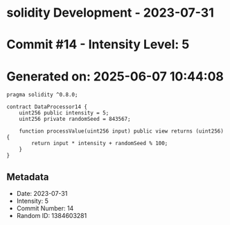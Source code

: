 ﻿# solidity Development - 2023-07-31
# Commit #14 - Intensity Level: 5
# Generated on: 2025-06-07 10:44:08
```solidity
pragma solidity ^0.8.0;

contract DataProcessor14 {
    uint256 public intensity = 5;
    uint256 private randomSeed = 843567;

    function processValue(uint256 input) public view returns (uint256) {
        return input * intensity + randomSeed % 100;
    }
}
```
## Metadata
- Date: 2023-07-31
- Intensity: 5
- Commit Number: 14
- Random ID: 1384603281
